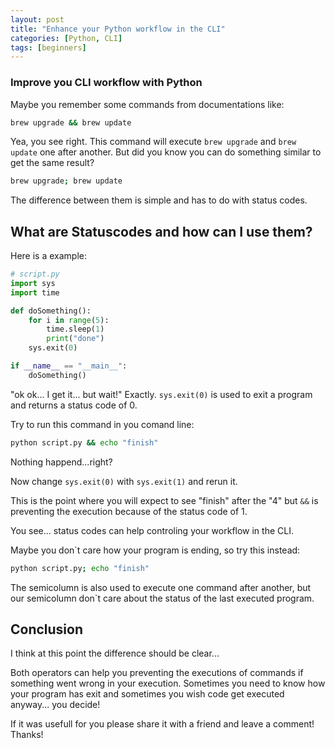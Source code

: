 ```yaml
---
layout: post
title: "Enhance your Python workflow in the CLI"
categories: [Python, CLI]
tags: [beginners]
---
```


### Improve you CLI workflow with Python

Maybe you remember some commands from documentations like:

```bash
brew upgrade && brew update
```

Yea, you see right. This command will execute `brew upgrade` and `brew update`
one after another. But did you know you can do something similar to get the same result?

```bash
brew upgrade; brew update
```

The difference between them is simple and has to do with status codes.

## What are Statuscodes and how can I use them?

Here is a example:

```python
# script.py
import sys
import time

def doSomething():
    for i in range(5):
        time.sleep(1)
        print("done")
    sys.exit(0)

if __name__ == "__main__":
    doSomething()
```

"ok ok... I get it... but wait!" Exactly. `sys.exit(0)` is used to exit a program and returns a status code of 0.

Try to run this command in you comand line:

```bash
python script.py && echo "finish"
```

Nothing happend...right?

Now change `sys.exit(0)` with `sys.exit(1)` and rerun it.

This is the point where you will expect to see "finish" after the "4" but `&&` is preventing the execution because of the status code of 1.

You see... status codes can help controling your workflow in the CLI.

Maybe you don`t care how your program is ending, so try this instead:

```bash
python script.py; echo "finish"
```

The semicolumn is also used to execute one command after another, but our semicolumn don`t care about the status of the last executed program.

## Conclusion

I think at this point the difference should be clear...

Both operators can help you preventing the executions of commands if something went wrong in your execution. Sometimes you need to know how your program has exit and sometimes you wish code get executed anyway... you decide!

If it was usefull for you please share it with a friend and leave a comment! Thanks!
